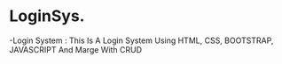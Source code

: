 # LoginSys.
-Login System : This Is A Login System Using HTML, CSS, BOOTSTRAP, JAVASCRIPT And Marge With CRUD
